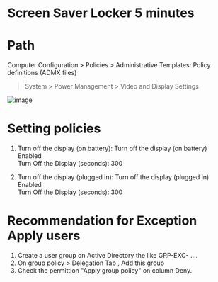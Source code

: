 # Screen Saver Locker 5 minutes

# Path
Computer Configuration > Policies > Administrative Templates: Policy definitions (ADMX files) 
> System > Power Management > Video and Display Settings

![image](https://github.com/user-attachments/assets/78cfb38e-acd1-4ece-9b9a-f5042509f35d)

# Setting policies

1) Turn off the display (on battery):
Turn off the display (on battery) Enabled  
Turn Off the Display (seconds): 300 
 
2) Turn off the display (plugged in):
Turn off the display (plugged in) Enabled  
Turn Off the Display (seconds): 300


# Recommendation for Exception Apply users

1) Create a user group on Active Directory the like GRP-EXC- ....
2) On group policy > Delegation Tab , Add this group
3) Check the permittion "Apply group policy" on column Deny.
